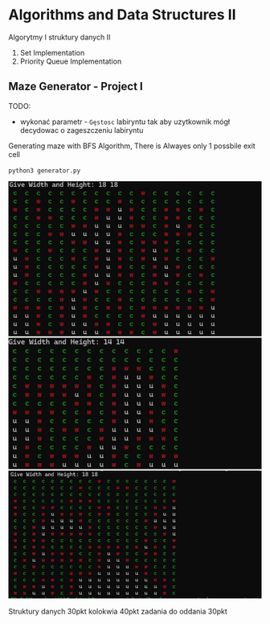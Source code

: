# Algorithms and Data Structures II
Algorytmy I struktury danych II


1) Set Implementation 
2) Priority Queue Implementation

## Maze Generator - Project I
TODO:
* wykonać parametr - `Gęstosc` labiryntu tak aby uzytkownik mógł decydowac o zageszczeniu labiryntu 

Generating maze with BFS Algorithm, There is Alwayes only 1 possbile exit cell

`python3 generator.py`

![Alter Teskt](./include/lab4.JPG)
![Alter Teskt](./include/lab5.JPG)
![Alter Teskt](./include/lab2.JPG)



Struktury danych 30pkt
kolokwia 40pkt
zadania do oddania 30pkt
